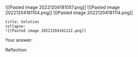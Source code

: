 
![[Pasted image 20221204181057.png]]
![[Pasted image 20221204181104.png]]
![[Pasted image 20221204181114.png]]
```ad-note
title: Solution
collapse:
![[Pasted image 20221204181122.png]]

```

Your answer:

Reflection:
